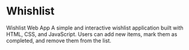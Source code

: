 # Whishlist
Wishlist Web App
A simple and interactive wishlist application built with HTML, CSS, and JavaScript. Users can add new items, mark them as completed, and remove them from the list.
